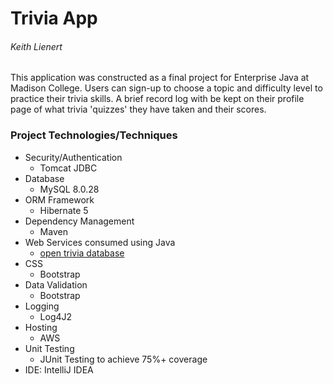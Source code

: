 # Trivia App
###### Keith Lienert

This application was constructed as a final project for Enterprise Java at Madison College. 
Users can sign-up to choose a topic and difficulty level to practice their trivia skills. A brief record log with be kept on their profile page of what trivia 'quizzes' they have taken and their scores.

### Project Technologies/Techniques
- Security/Authentication
  - Tomcat JDBC
- Database
  - MySQL 8.0.28
- ORM Framework
  - Hibernate 5
- Dependency Management
  - Maven
- Web Services consumed using Java
  - [open trivia database](https://opentdb.com/)
- CSS
  - Bootstrap
- Data Validation
  - Bootstrap
- Logging
  - Log4J2
- Hosting
  - AWS
- Unit Testing
  - JUnit Testing to achieve 75%+ coverage
- IDE: IntelliJ IDEA
